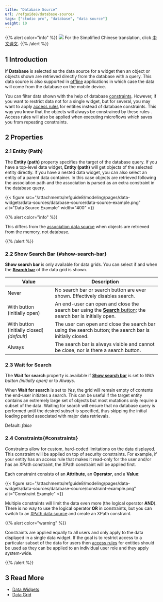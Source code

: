 ```yaml
---
title: "Database Source"
url: /refguide8/database-source/
tags: ["studio pro", "database", "data source"]
weight: 10
---
```


{{% alert color="info" %}}
<img src="/attachments/china.png" class="d-inline-block" /> For the Simplified Chinese translation, click [中文译文](https://cdn.mendix.tencent-cloud.com/documentation/refguide8/database-source.pdf).
{{% /alert %}}

## 1 Introduction

If **Database** is selected as the data source for a widget then an object or objects shown are retrieved directly from the database with a query. This data source is also supported in [offline](/refguide8/offline-first/) applications in which case the data will come from the database on the mobile device.

You can filter data shown with the help of database [constraints](#constraints). However, if you want to restrict data not for a single widget, but for several, you may want to apply [access rules](/refguide8/access-rules/) for entities instead of database constraints. This way you know that the objects will always be constrained by these rules . Access rules will also be applied when executing microflows which saves you from repeating constraints.

## 2 Properties

### 2.1 Entity (Path)

The **Entity (path)** property specifies the target of the database query. If you have a top-level data widget, **Entity (path)** will get objects of the selected entity directly. If you have a nested data widget, you can also select an entity of a parent data container. In this case objects are retrieved following the association path and the association is parsed as an extra constraint in the database query. 

{{< figure src="/attachments/refguide8/modeling/pages/data-widgets/data-sources/database-source/data-source-example.png" alt="Data Source Example"   width="400"  >}}

{{% alert color="info" %}}

This differs from the [association data source](/refguide8/association-source/) when objects are retrieved from the memory, not database.

{{% /alert %}}

### 2.2 Show Search Bar {#show-search-bar}

**Show search bar** is only available for data grids. You can select if and when the **[Search bar](/refguide8/search-bar/)** of the data grid is shown.

| Value | Description |
| --- | --- |
| Never | No search bar or search button are ever shown. Effectively disables search. |
| With button (initially open) | An end-user can open and close the search bar using the [**Search** button](/refguide8/control-bar/#search-button); the search bar is initially open. |
| With button (initially closed) *(default)*  | The user can open and close the search bar using the search button; the search bar is initially closed. |
| Always | The search bar is always visible and cannot be close, nor is there a search button. |

### 2.3 Wait for Search

The **Wait for search** property is available if **[Show search bar](#show-search-bar)** is set to *With button (initially open)* or to *Always*. 

When **Wait for search** is set to *Yes*, the grid will remain empty of contents the end-user initiates a search. This can be useful if the target entity contains an extremely large set of objects but most mutations only require a subset of the data. Waiting for search will ensure that no database query is performed until the desired subset is specified, thus skipping the initial loading period associated with major data retrievals.

Default: *false*

### 2.4 Constraints{#constraints}

Constraints allow for custom, hard-coded limitations on the data displayed. This constraint will be applied on top of security constraints. For example, if your entity has an access rule that makes it read-only for the user and/or has an XPath constraint, the XPath constraint will be applied first.

Each constraint consists of an **Attribute**, an **Operator**, and a **Value**:

{{< figure src="/attachments/refguide8/modeling/pages/data-widgets/data-sources/database-source/constraint-example.png" alt="Constraint Example" >}}

Multiple constraints will limit the data even more (the logical operator **AND**). There is no way to use the logical operator **OR** in constraints, but you can switch to an [XPath data source](/refguide8/xpath-source/) and create an XPath constraint.

{{% alert color="warning" %}}

Constraints are applied equally to all users and only apply to the data displayed in a single data widget. If the goal is to restrict access to a particular subset of the data for users then [access rules](/refguide8/access-rules/) for entities should be used as they can be applied to an individual user role and they apply system-wide.

{{% /alert %}}

## 3 Read More

* [Data Widgets](/refguide8/data-widgets/)
* [Data Grid](/refguide8/data-grid/)